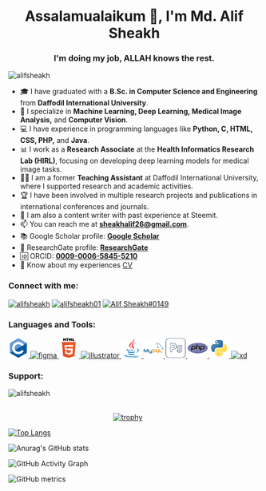 <h1 align="center">Assalamualaikum 👋, I'm Md. Alif Sheakh</h1>
<h3 align="center">I'm doing my job, ALLAH knows the rest.</h3>

<p align="left"> <img src="https://komarev.com/ghpvc/?username=alifsheakh&label=Profile%20views&color=0e75b6&style=flat" alt="alifsheakh" /> </p>

- 🎓 I have graduated with a **B.Sc. in Computer Science and Engineering** from **Daffodil International University**.
- 🌱 I specialize in **Machine Learning, Deep Learning, Medical Image Analysis,** and **Computer Vision**.
- 💻 I have experience in programming languages like **Python, C, HTML, CSS, PHP,** and **Java**.
- 📊 I work as a **Research Associate** at the **Health Informatics Research Lab (HIRL)**, focusing on developing deep learning models for medical image tasks.
- 🧑‍🏫 I am a former **Teaching Assistant** at Daffodil International University, where I supported research and academic activities.
- 🏆 I have been involved in multiple research projects and publications in international conferences and journals.
- 📝 I am also a content writer with past experience at Steemit.
- 📫 You can reach me at **sheakhalif26@gmail.com**.
- 📚 Google Scholar profile: **[Google Scholar](https://scholar.google.com/citations?user=cW1bMGQAAAAJ&hl=en)**
- 🔗 ResearchGate profile: **[ResearchGate](https://www.researchgate.net/profile/Md-Alif-Sheakh)**
- 🆔 ORCID: **[0009-0006-5845-5210](https://orcid.org/0009-0006-5845-5210)**
- 📄 Know about my experiences [CV](https://drive.google.com/file/d/1aWR7E7fbEpST8GVveKyBY-U2t3QOxUjn/view?usp=sharing)

<h3 align="left">Connect with me:</h3>
<p align="left">
<a href="https://linkedin.com/in/alifsheakh" target="blank"><img align="center" src="https://raw.githubusercontent.com/rahuldkjain/github-profile-readme-generator/master/src/images/icons/Social/linked-in-alt.svg" alt="alifsheakh" height="30" width="40" /></a>
<a href="https://fb.com/alifsheakh01" target="blank"><img align="center" src="https://raw.githubusercontent.com/rahuldkjain/github-profile-readme-generator/master/src/images/icons/Social/facebook.svg" alt="alifsheakh01" height="30" width="40" /></a>
<a href="https://discord.gg/Alif Sheakh#0149" target="blank"><img align="center" src="https://raw.githubusercontent.com/rahuldkjain/github-profile-readme-generator/master/src/images/icons/Social/discord.svg" alt="Alif Sheakh#0149" height="30" width="40" /></a>
</p>

<h3 align="left">Languages and Tools:</h3>
<p align="left"> <a href="https://www.cprogramming.com/" target="_blank" rel="noreferrer"> <img src="https://raw.githubusercontent.com/devicons/devicon/master/icons/c/c-original.svg" alt="c" width="40" height="40"/> </a> <a href="https://www.figma.com/" target="_blank" rel="noreferrer"> <img src="https://www.vectorlogo.zone/logos/figma/figma-icon.svg" alt="figma" width="40" height="40"/> </a> <a href="https://www.w3.org/html/" target="_blank" rel="noreferrer"> <img src="https://raw.githubusercontent.com/devicons/devicon/master/icons/html5/html5-original-wordmark.svg" alt="html5" width="40" height="40"/> </a> <a href="https://www.adobe.com/in/products/illustrator.html" target="_blank" rel="noreferrer"> <img src="https://www.vectorlogo.zone/logos/adobe_illustrator/adobe_illustrator-icon.svg" alt="illustrator" width="40" height="40"/> </a> <a href="https://www.java.com" target="_blank" rel="noreferrer"> <img src="https://raw.githubusercontent.com/devicons/devicon/master/icons/java/java-original.svg" alt="java" width="40" height="40"/> </a> <a href="https://www.mysql.com/" target="_blank" rel="noreferrer"> <img src="https://raw.githubusercontent.com/devicons/devicon/master/icons/mysql/mysql-original-wordmark.svg" alt="mysql" width="40" height="40"/> </a> <a href="https://www.photoshop.com/en" target="_blank" rel="noreferrer"> <img src="https://raw.githubusercontent.com/devicons/devicon/master/icons/photoshop/photoshop-line.svg" alt="photoshop" width="40" height="40"/> </a> <a href="https://www.php.net" target="_blank" rel="noreferrer"> <img src="https://raw.githubusercontent.com/devicons/devicon/master/icons/php/php-original.svg" alt="php" width="40" height="40"/> </a> <a href="https://www.python.org" target="_blank" rel="noreferrer"> <img src="https://raw.githubusercontent.com/devicons/devicon/master/icons/python/python-original.svg" alt="python" width="40" height="40"/> </a> <a href="https://www.adobe.com/products/xd.html" target="_blank" rel="noreferrer"> <img src="https://cdn.worldvectorlogo.com/logos/adobe-xd.svg" alt="xd" width="40" height="40"/> </a> </p>

<h3 align="left">Support:</h3>
<p><a href="https://www.buymeacoffee.com/alifsheakh"> <img align="left" src="https://cdn.buymeacoffee.com/buttons/v2/default-yellow.png" height="50" width="210" alt="alifsheakh" /></a></p>

<br><br>

[![trophy](https://github-profile-trophy.vercel.app/?username=alifsheakh)](https://github.com/ryo-ma/github-profile-trophy)

[![Top Langs](https://github-readme-stats.vercel.app/api/top-langs/?username=alifsheakh&theme=github_dark)](https://github.com/anuraghazra/github-readme-stats)

![Anurag's GitHub stats](https://github-readme-stats.vercel.app/api?username=alifsheakh&theme=github_dark&show_icons=true)

![GitHub Activity Graph](https://activity-graph.herokuapp.com/graph?username=alifsheakh)  

![GitHub metrics](https://metrics.lecoq.io/alifsheakh)

